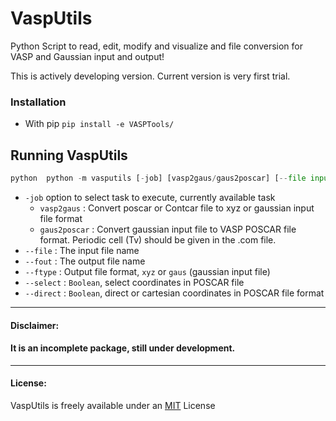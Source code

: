 # VaspUtils
Python Script to read, edit, modify and visualize and file conversion for VASP and  Gaussian input and output! 

This is actively developing version. Current version is very first trial. 

### Installation  
* With pip `pip install -e VASPTools/` 

## Running VaspUtils 
```python 
python  python -m vasputils [-job] [vasp2gaus/gaus2poscar] [--file input file] [--fout output file] [--ftype xyz/gaus (gaussian input file)] [--select boolean] [--direct boolean]  
```
* `-job` option to select task to execute, currently available task 
    *  `vasp2gaus` : Convert poscar or Contcar file to xyz or gaussian input file format 
    * `gaus2poscar` : Convert gaussian input file to VASP POSCAR file format. Periodic cell (Tv) should be given in the .com file. 
* `--file` : The input file name 
* `--fout` : The output file name 
* `--ftype` :  Output file format, `xyz` or `gaus` (gaussian input file) 
* `--select` : `Boolean`, select coordinates in POSCAR file
* `--direct` : `Boolean`, direct or cartesian coordinates in POSCAR file format 




---
#### Disclaimer:
#### It is an incomplete package, still under development.
---
#### License: 

VaspUtils is freely available under an [MIT](https://opensource.org/licenses/MIT) License
